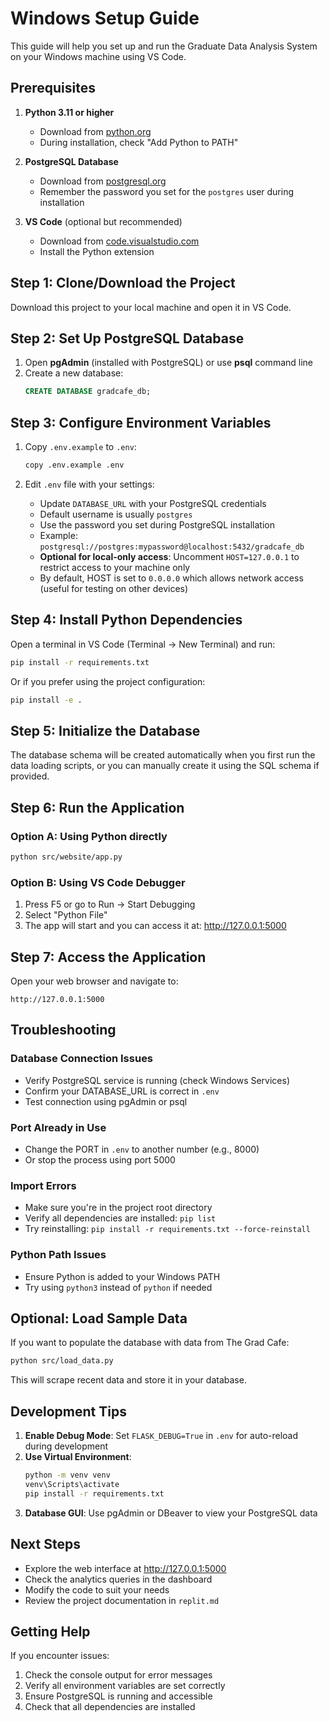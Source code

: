 # Windows Setup Guide

This guide will help you set up and run the Graduate Data Analysis System on your Windows machine using VS Code.

## Prerequisites

1. **Python 3.11 or higher**
   - Download from [python.org](https://www.python.org/downloads/)
   - During installation, check "Add Python to PATH"

2. **PostgreSQL Database**
   - Download from [postgresql.org](https://www.postgresql.org/download/windows/)
   - Remember the password you set for the `postgres` user during installation

3. **VS Code** (optional but recommended)
   - Download from [code.visualstudio.com](https://code.visualstudio.com/)
   - Install the Python extension

## Step 1: Clone/Download the Project

Download this project to your local machine and open it in VS Code.

## Step 2: Set Up PostgreSQL Database

1. Open **pgAdmin** (installed with PostgreSQL) or use **psql** command line
2. Create a new database:
   ```sql
   CREATE DATABASE gradcafe_db;
   ```

## Step 3: Configure Environment Variables

1. Copy `.env.example` to `.env`:
   ```bash
   copy .env.example .env
   ```

2. Edit `.env` file with your settings:
   - Update `DATABASE_URL` with your PostgreSQL credentials
   - Default username is usually `postgres`
   - Use the password you set during PostgreSQL installation
   - Example: `postgresql://postgres:mypassword@localhost:5432/gradcafe_db`
   - **Optional for local-only access**: Uncomment `HOST=127.0.0.1` to restrict access to your machine only
   - By default, HOST is set to `0.0.0.0` which allows network access (useful for testing on other devices)

## Step 4: Install Python Dependencies

Open a terminal in VS Code (Terminal → New Terminal) and run:

```bash
pip install -r requirements.txt
```

Or if you prefer using the project configuration:

```bash
pip install -e .
```

## Step 5: Initialize the Database

The database schema will be created automatically when you first run the data loading scripts, or you can manually create it using the SQL schema if provided.

## Step 6: Run the Application

### Option A: Using Python directly
```bash
python src/website/app.py
```

### Option B: Using VS Code Debugger
1. Press F5 or go to Run → Start Debugging
2. Select "Python File"
3. The app will start and you can access it at: http://127.0.0.1:5000

## Step 7: Access the Application

Open your web browser and navigate to:
```
http://127.0.0.1:5000
```

## Troubleshooting

### Database Connection Issues
- Verify PostgreSQL service is running (check Windows Services)
- Confirm your DATABASE_URL is correct in `.env`
- Test connection using pgAdmin or psql

### Port Already in Use
- Change the PORT in `.env` to another number (e.g., 8000)
- Or stop the process using port 5000

### Import Errors
- Make sure you're in the project root directory
- Verify all dependencies are installed: `pip list`
- Try reinstalling: `pip install -r requirements.txt --force-reinstall`

### Python Path Issues
- Ensure Python is added to your Windows PATH
- Try using `python3` instead of `python` if needed

## Optional: Load Sample Data

If you want to populate the database with data from The Grad Cafe:

```bash
python src/load_data.py
```

This will scrape recent data and store it in your database.

## Development Tips

1. **Enable Debug Mode**: Set `FLASK_DEBUG=True` in `.env` for auto-reload during development
2. **Use Virtual Environment**: 
   ```bash
   python -m venv venv
   venv\Scripts\activate
   pip install -r requirements.txt
   ```
3. **Database GUI**: Use pgAdmin or DBeaver to view your PostgreSQL data

## Next Steps

- Explore the web interface at http://127.0.0.1:5000
- Check the analytics queries in the dashboard
- Modify the code to suit your needs
- Review the project documentation in `replit.md`

## Getting Help

If you encounter issues:
1. Check the console output for error messages
2. Verify all environment variables are set correctly
3. Ensure PostgreSQL is running and accessible
4. Check that all dependencies are installed
